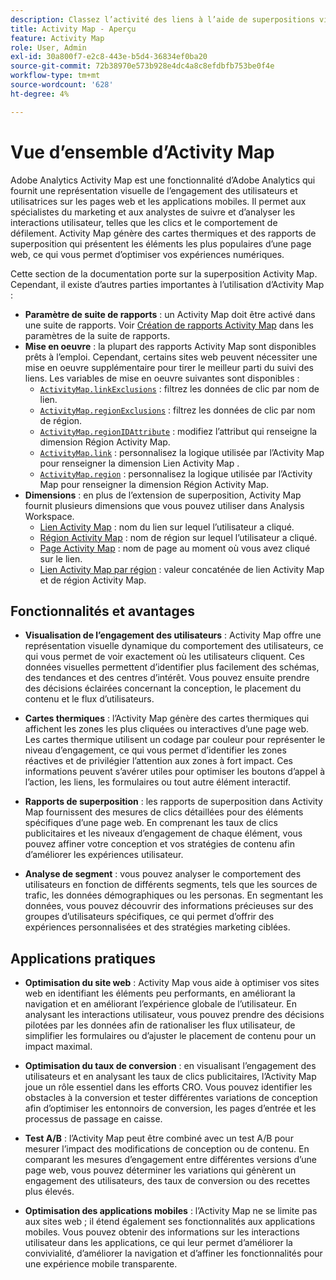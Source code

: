 ```yaml
---
description: Classez l’activité des liens à l’aide de superpositions visuelles afin de surveiller l’engagement de l’audience de vos pages web.
title: Activity Map - Aperçu
feature: Activity Map
role: User, Admin
exl-id: 30a800f7-e2c8-443e-b5d4-36834ef0ba20
source-git-commit: 72b38970e573b928e4dc4a8c8efdbfb753be0f4e
workflow-type: tm+mt
source-wordcount: '628'
ht-degree: 4%

---
```


# Vue d’ensemble d’Activity Map

Adobe Analytics Activity Map est une fonctionnalité d’Adobe Analytics qui fournit une représentation visuelle de l’engagement des utilisateurs et utilisatrices sur les pages web et les applications mobiles. Il permet aux spécialistes du marketing et aux analystes de suivre et d’analyser les interactions utilisateur, telles que les clics et le comportement de défilement. Activity Map génère des cartes thermiques et des rapports de superposition qui présentent les éléments les plus populaires d’une page web, ce qui vous permet d’optimiser vos expériences numériques.

Cette section de la documentation porte sur la superposition Activity Map. Cependant, il existe d’autres parties importantes à l’utilisation d’Activity Map :

* **Paramètre de suite de rapports** : un Activity Map doit être activé dans une suite de rapports. Voir [Création de rapports Activity Map](/help/admin/admin/c-manage-report-suites/c-edit-report-suites/activity-map.md) dans les paramètres de la suite de rapports.
* **Mise en oeuvre** : la plupart des rapports Activity Map sont disponibles prêts à l’emploi. Cependant, certains sites web peuvent nécessiter une mise en oeuvre supplémentaire pour tirer le meilleur parti du suivi des liens. Les variables de mise en oeuvre suivantes sont disponibles :
   * [`ActivityMap.linkExclusions`](/help/implement/vars/config-vars/activitymap-linkexclusions.md) : filtrez les données de clic par nom de lien.
   * [`ActivityMap.regionExclusions`](/help/implement/vars/config-vars/activitymap-regionexclusions.md) : filtrez les données de clic par nom de région.
   * [`ActivityMap.regionIDAttribute`](/help/implement/vars/config-vars/activitymap-regionidattribute.md) : modifiez l’attribut qui renseigne la dimension Région Activity Map.
   * [`ActivityMap.link`](/help/implement/vars/functions/activitymap-link.md) : personnalisez la logique utilisée par l’Activity Map pour renseigner la dimension Lien Activity Map .
   * [`ActivityMap.region`](/help/implement/vars/functions/activitymap-region.md) : personnalisez la logique utilisée par l’Activity Map pour renseigner la dimension Région Activity Map.
* **Dimensions** : en plus de l’extension de superposition, Activity Map fournit plusieurs dimensions que vous pouvez utiliser dans Analysis Workspace.
   * [Lien Activity Map](/help/components/dimensions/activity-map-link.md) : nom du lien sur lequel l’utilisateur a cliqué.
   * [Région Activity Map](/help/components/dimensions/activity-map-region.md) : nom de région sur lequel l’utilisateur a cliqué.
   * [Page Activity Map](/help/components/dimensions/activity-map-page.md) : nom de page au moment où vous avez cliqué sur le lien.
   * [Lien Activity Map par région](/help/components/dimensions/activity-map-link-by-region.md) : valeur concaténée de lien Activity Map et de région Activity Map.

## Fonctionnalités et avantages

* **Visualisation de l’engagement des utilisateurs** : Activity Map offre une représentation visuelle dynamique du comportement des utilisateurs, ce qui vous permet de voir exactement où les utilisateurs cliquent. Ces données visuelles permettent d’identifier plus facilement des schémas, des tendances et des centres d’intérêt. Vous pouvez ensuite prendre des décisions éclairées concernant la conception, le placement du contenu et le flux d’utilisateurs.

* **Cartes thermiques** : l’Activity Map génère des cartes thermiques qui affichent les zones les plus cliquées ou interactives d’une page web. Les cartes thermique utilisent un codage par couleur pour représenter le niveau d’engagement, ce qui vous permet d’identifier les zones réactives et de privilégier l’attention aux zones à fort impact. Ces informations peuvent s’avérer utiles pour optimiser les boutons d’appel à l’action, les liens, les formulaires ou tout autre élément interactif.

* **Rapports de superposition** : les rapports de superposition dans Activity Map fournissent des mesures de clics détaillées pour des éléments spécifiques d’une page web. En comprenant les taux de clics publicitaires et les niveaux d’engagement de chaque élément, vous pouvez affiner votre conception et vos stratégies de contenu afin d’améliorer les expériences utilisateur.

* **Analyse de segment** : vous pouvez analyser le comportement des utilisateurs en fonction de différents segments, tels que les sources de trafic, les données démographiques ou les personas. En segmentant les données, vous pouvez découvrir des informations précieuses sur des groupes d’utilisateurs spécifiques, ce qui permet d’offrir des expériences personnalisées et des stratégies marketing ciblées.

## Applications pratiques

* **Optimisation du site web** : Activity Map vous aide à optimiser vos sites web en identifiant les éléments peu performants, en améliorant la navigation et en améliorant l’expérience globale de l’utilisateur. En analysant les interactions utilisateur, vous pouvez prendre des décisions pilotées par les données afin de rationaliser les flux utilisateur, de simplifier les formulaires ou d’ajuster le placement de contenu pour un impact maximal.

* **Optimisation du taux de conversion** : en visualisant l’engagement des utilisateurs et en analysant les taux de clics publicitaires, l’Activity Map joue un rôle essentiel dans les efforts CRO. Vous pouvez identifier les obstacles à la conversion et tester différentes variations de conception afin d’optimiser les entonnoirs de conversion, les pages d’entrée et les processus de passage en caisse.

* **Test A/B** : l’Activity Map peut être combiné avec un test A/B pour mesurer l’impact des modifications de conception ou de contenu. En comparant les mesures d’engagement entre différentes versions d’une page web, vous pouvez déterminer les variations qui génèrent un engagement des utilisateurs, des taux de conversion ou des recettes plus élevés.

* **Optimisation des applications mobiles** : l’Activity Map ne se limite pas aux sites web ; il étend également ses fonctionnalités aux applications mobiles. Vous pouvez obtenir des informations sur les interactions utilisateur dans les applications, ce qui leur permet d’améliorer la convivialité, d’améliorer la navigation et d’affiner les fonctionnalités pour une expérience mobile transparente.
